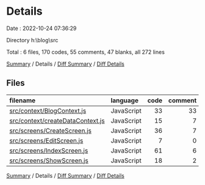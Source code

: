 # Details

Date : 2022-10-24 07:36:29

Directory h:\\blog\\src

Total : 6 files,  170 codes, 55 comments, 47 blanks, all 272 lines

[Summary](results.md) / Details / [Diff Summary](diff.md) / [Diff Details](diff-details.md)

## Files
| filename | language | code | comment | blank | total |
| :--- | :--- | ---: | ---: | ---: | ---: |
| [src/context/BlogContext.js](/src/context/BlogContext.js) | JavaScript | 33 | 33 | 17 | 83 |
| [src/context/createDataContext.js](/src/context/createDataContext.js) | JavaScript | 15 | 7 | 6 | 28 |
| [src/screens/CreateScreen.js](/src/screens/CreateScreen.js) | JavaScript | 36 | 7 | 4 | 47 |
| [src/screens/EditScreen.js](/src/screens/EditScreen.js) | JavaScript | 7 | 0 | 4 | 11 |
| [src/screens/IndexScreen.js](/src/screens/IndexScreen.js) | JavaScript | 61 | 6 | 11 | 78 |
| [src/screens/ShowScreen.js](/src/screens/ShowScreen.js) | JavaScript | 18 | 2 | 5 | 25 |

[Summary](results.md) / Details / [Diff Summary](diff.md) / [Diff Details](diff-details.md)